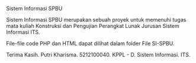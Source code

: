 Sistem Informasi SPBU

Sistem Informasi SPBU merupakan sebuah proyek untuk memenuhi tugas mata kuliah Konstruksi dan Pengujian Perangkat Lunak Jurusan Sistem Informasi ITS.

File-file code PHP dan HTML dapat dilihat dalam folder File SI-SPBU.

Terima Kasih.
Putri Kharisma.
5212100040.
KPPL - D.
Sistem Informasi.
ITS.
